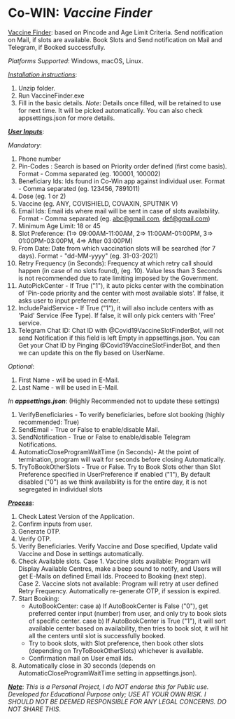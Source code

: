 # Co-WIN: _Vaccine Finder_
<ins>Vaccine Finder</ins>: based on Pincode and Age Limit Criteria.
Send notification on Mail, if slots are available.
Book Slots and Send notification on Mail and Telegram, if Booked successfully.

_Platforms Supported_: Windows, macOS, Linux.

<ins>_Installation instructions_</ins>:
1. Unzip folder.
2. Run VaccineFinder.exe
3. Fill in the basic details.
_Note_: Details once filled, will be retained to use for next time. It will be picked automatically. You can also check appsettings.json for more details.


<ins>***User Inputs***</ins>:

_Mandatory_:
1. Phone number
2. Pin-Codes : Search is based on Priority order defined (first come basis). Format - Comma separated (eg. 100001, 100002)
3. Beneficiary Ids: Ids found in Co-Win app against individual user. Format - Comma separated (eg. 123456, 7891011)
4. Dose (eg. 1 or 2)
5. Vaccine (eg. ANY, COVISHIELD, COVAXIN, SPUTNIK V)
6. Email Ids: Email ids where mail will be sent in case of slots availability. Format - Comma separated (eg. abc@gmail.com, def@gmail.com)
7. Minimum Age Limit: 18 or 45
8. Slot Preference: (1=> 09:00AM-11:00AM, 2=> 11:00AM-01:00PM, 3=> 01:00PM-03:00PM, 4=> After 03:00PM)
9. From Date: Date from which vaccination slots will be searched (for 7 days). Format - "dd-MM-yyyy" (eg. 31-03-2021)
10. Retry Frequency (in Seconds): Frequency at which retry call should happen (in case of no slots found), (eg. 10). Value less than 3 Seconds is not recommended due to rate limiting imposed by the Government.
11. AutoPickCenter - If True ("1"), it auto picks center with the combination of 'Pin-code priority and the center with most available slots'. If false, it asks user to input preferred center.
12. IncludePaidService - If True ("1"), it will also include centers with as 'Paid' Service (Fee Type). If false, it will only pick centers with 'Free' service.
13. Telegram Chat ID: Chat ID with @Covid19VaccineSlotFinderBot, will not send Notification if this field is left Empty in appsettings.json. You can Get your Chat ID by Pinging @Covid19VaccineSlotFinderBot, and then we can update this on the fly based on UserName.

_Optional_:
1. First Name - will be used in E-Mail.
2. Last Name - will be used in E-Mail.
	
_In **appsettings.json**_: (Highly Recommended not to update these settings)
1. VerifyBeneficiaries - To verify beneficiaries, before slot booking (highly recommended: True)
2. SendEmail - True or False to enable/disable Mail.
3. SendNotification - True or False to enable/disable Telegram Notifications.
4. AutomaticCloseProgramWaitTime (in Seconds)- At the point of termination, program will wait for seconds before closing Automatically.
5. TryToBookOtherSlots - True or False. Try to Book Slots other than Slot Preference specified in UserPreference if enabled ("1"), By default disabled ("0") as we think availability is for the entire day, it is not segregated in individual slots

<ins>***Process***</ins>:
1. Check Latest Version of the Application.
2. Confirm inputs from user.
3. Generate OTP.
4. Verify OTP.
5. Verify Beneficiaries. Verify Vaccine and Dose specified, Update valid Vaccine and Dose in settings automatically.
6. Check Available slots.
Case 1. Vaccine slots available: Program will Display Available Centres, make a beep sound to notify, and Users will get E-Mails on defined Email Ids. Proceed to Booking (next step).			
Case 2. Vaccine slots not available: Program will retry at user defined Retry Frequency. Automatically re-generate OTP, if session is expired.
7. Start Booking:
   - AutoBookCenter:
		case a) If AutoBookCenter is False ("0"), get preferred center input (number) from user, and only try to book slots of specific center. 
		case b) If AutoBookCenter is True ("1"), it will sort available center based on availability, then tries to book slot, it will hit all the centers until slot is successfully booked.
   - Try to book slots, with Slot preference, then book other slots (depending on TryToBookOtherSlots) whichever is available.
   - Confirmation mail on User email ids.
8. Automatically close in 30 seconds (depends on AutomaticCloseProgramWaitTime setting in appsettings.json).


<ins>***Note***</ins>: _This is a Personal Project, I do NOT endorse this for Public use. Developed for Educational Purpose only; USE AT YOUR OWN RISK. I SHOULD NOT BE DEEMED RESPONSIBLE FOR ANY LEGAL CONCERNS. DO NOT SHARE THIS_.